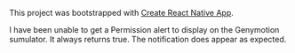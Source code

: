This project was bootstrapped with [Create React Native App](https://github.com/react-community/create-react-native-app).

I have been unable to get a Permission alert to display on the Genymotion sumulator. It always returns true. The notification does appear as expected.

